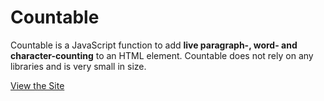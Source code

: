 # Countable

Countable is a JavaScript function to add **live paragraph-, word- and character-counting** to an HTML element. Countable does not rely on any libraries and is very small in size.

[View the Site](http://radlikewhoa.github.com/Countable)